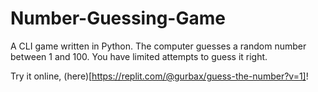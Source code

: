 # Number-Guessing-Game
A CLI game written in Python. The computer guesses a random number between 1 and 100. You have limited attempts to guess it right.

Try it online, (here)[https://replit.com/@gurbax/guess-the-number?v=1]!
